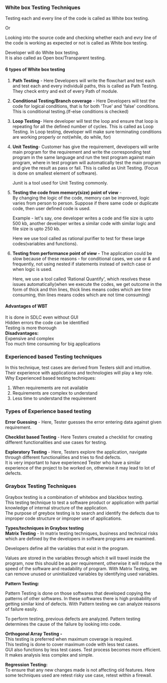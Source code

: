 ### White box Testing Techniques
Testing each and every line of the code is called as White box testing.  

Or

Looking into the source code and checking whether each and evry line of the code
is working as expected or not is called as White box testing.  

Developer will do White box testing.   
It is also called as Open box/Transparent testing.

#### 6 types of White box testing  

1) **Path Testing** - Here Developers will write the flowchart and test each and test
each and every individuål paths, this is called as Path Testing. They check
entry and exit of every Path of module.  

2) **Conditional Testing/Branch coverage** - Here Developers will test the code
for logical conditions, that is for both 'True' and 'false' conditions. This is
conditional testing.(lf-else conditions is checked)  

3) **Loop Testing**- Here developer will test the loop and ensure that loop is
repeating for all the defined number of cycles. This is called as Loop Testing.
In Loop testing, developer will make sure terminating conditions are working
properly or not(while, do while, for)  

4) **Unit Testing**- Customer has give the requirement, developers will write main
program for the requirement and write the corresponding test program in the same
language and run the test program against main program, where in test program
will automatically test the main program and give the result as pass or fail. This is
called as Unit Testing. (Focus is done on smallest element of software).  

    Junit is a tool used for Unit Testing commonly.

5) **Testing the code from memory(size) point of view** -   
By changing the logic of
the code, memory can be improved, logic varies from person to person. Suppose
if there same code or duplicate code, then user defined code is used.  

    Example - let's say, one developer writes a code and file size is upto 500 kb,
    another developer writes a similar code with similar logic and file size is upto 250 kb.  

    Here we use tool called as rational purifier to test for these large codes(variables
    and functions).

6. **Testing from performance point of view -** 
The application could be slow
because of these reasons - for conditional cases, we use or & and frequently, not
using nested if statements instead of switch case or when logic is used.  

    Here, we use a tool called 'Rational Quantify', which resolves these issues
    automatically(when we execute the codes, we get outcome in the form of thick
    and thin lines, thick lines means codes which are time consuming, thin lines
    means codes which are not time consuming)

#### Advantages of WBT  
It is done in SDLC even without GUI  
Hidden errors the code can be identified  
Testing is more thorough  
**Disadvantages:**  
Expensive and complex  
Too much time consuming for big applications

### Experienced based Testing techniques
In this technique, test cases are derived from Testers skill and intuitive. Their
experience with applications and technologies will play a key role.  
Why Experienced based testing techniques:
1) When requirements are not available
2) Requirements are complex to understand
3) Less time to understand the requirement

### Types of Experience based testing
**Error Guessing** - Here, Tester guesses the error entering data against given
requirement.  

**Checklist based Testing** - Here Testers created a checklist for creating different
functionalities and use cases for testing.  

**Exploratory Testing** - Here, Testers explore the application, navigate through
different functionalities and tries to find defects.  
It is very important to have experienced Tester who have a similar experience of
the project to be worked on, otherwise it may lead to lot of defects.

### Graybox Testing Techniques
Graybox testing is a combination of whitebox and blackbox testing.  
This testing technique to test a software product or application with partial
knowledge of internal structure of the application.  
The purpose of greybox testing is to search and identify the defects due to
improper code structure or improper use of applications.

**Types/techniques in Graybox testing**  
**Matrix Testing** - In matrix testing techniques, business and technical risks which
are defined by the developers in software programs are examined. 

Developers define all the variables that exist in the program.  


Values are stored in the variables through which it will travel inside the program,
now this should be as per requirement, otherwise it will reduce the speed of the
software and readability of program. With Matrix Testing, we can remove unused
or uninitialized variables by identifying used variables.

**Pattern Testing:**  

Pattern Testing is done on those softwares that developed copying the
patterns of other softwares. In these softwares there is high probability of
getting similar kind of defects. With Pattern testing we can analyze reasons
of failure easily.  

To perform testing, previous defects are analyzed.
Pattern testing determines the cause of the failure by looking into code.

**Orthogonal Array Testing -**   
This testing is preferred when maximum coverage is
required.  
This testing is done to cover maximum code with less test cases.  
GUI also functions by less test cases.
Test process becomes more efficient.  
It makes analysis less complex and simple.

**Regression Testing:**  
To ensure that any new changes made is not affecting old features. Here some
techniques used are retest risky use case, retest within a firewall.
